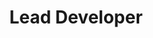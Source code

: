 ---
name: "Jamie Liu"
title: "Lead Developer"
group: "alum+"
img: "jliu.jpg"
github: "jamieliu386"
graduating_year: "2021"
---